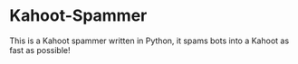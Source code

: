 # Kahoot-Spammer
This is a Kahoot spammer written in Python, it spams bots into a Kahoot as fast as possible! 
